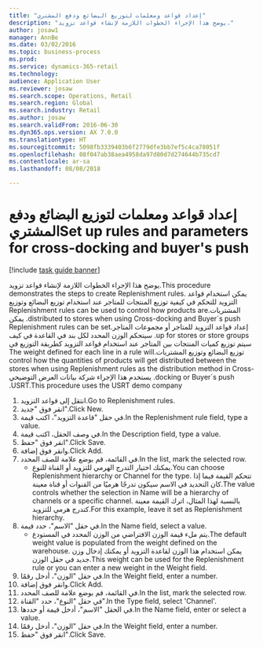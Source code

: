 ```yaml
--- 
title: "إعداد قواعد ومعلمات لتوزيع البضائع ودفع المشتري"
description: "يوضح هذا الإجراء الخطوات اللازمة لإنشاء قواعد تزويد."
author: josaw1
manager: AnnBe
ms.date: 03/02/2016
ms.topic: business-process
ms.prod: 
ms.service: dynamics-365-retail
ms.technology: 
audience: Application User
ms.reviewer: josaw
ms.search.scope: Operations, Retail
ms.search.region: Global
ms.search.industry: Retail
ms.author: josaw
ms.search.validFrom: 2016-06-30
ms.dyn365.ops.version: AX 7.0.0
ms.translationtype: HT
ms.sourcegitcommit: 5098fb3339403b6f2779dfe3bb7ef5c4ca78051f
ms.openlocfilehash: 08f047ab38aea4958da97d80d7d274644b735cd7
ms.contentlocale: ar-sa
ms.lasthandoff: 08/08/2018

---
```

# <a name="set-up-rules-and-parameters-for-cross-docking-and-buyers-push"></a><span data-ttu-id="ae6ca-103">إعداد قواعد ومعلمات لتوزيع البضائع ودفع المشتري</span><span class="sxs-lookup"><span data-stu-id="ae6ca-103">Set up rules and parameters for cross-docking and buyer's push</span></span>

[!include [task guide banner](../includes/task-guide-banner.md)]

<span data-ttu-id="ae6ca-104">يوضح هذا الإجراء الخطوات اللازمة لإنشاء قواعد تزويد.</span><span class="sxs-lookup"><span data-stu-id="ae6ca-104">This procedure demonstrates the steps to create Replenishment rules.</span></span> <span data-ttu-id="ae6ca-105">يمكن استخدام قواعد التزويد للتحكم في كيفية توزيع المنتجات للمتاجر عند استخدام ‏‫توزيع البضائع‬ و‏‫توزيع المشتريات.</span><span class="sxs-lookup"><span data-stu-id="ae6ca-105">Replenishment rules can be used to control how products are distributed to stores when using Cross-docking and Buyer´s push.</span></span> <span data-ttu-id="ae6ca-106">يمكن إعداد قواعد التزويد للمتاجر أو مجموعات المتاجر.</span><span class="sxs-lookup"><span data-stu-id="ae6ca-106">Replenishment rules can be set up for stores or store groups.</span></span> <span data-ttu-id="ae6ca-107">سيتحكم الوزن المحدد لكل بند في القاعدة في كيف سيتم توزيع كميات المنتجات بين المتاجر عند استخدام قواعد التزويد كطريقة التوزيع في توزيع البضائع وتوزيع المشتريات.</span><span class="sxs-lookup"><span data-stu-id="ae6ca-107">The weight defined for each line in a rule will control how the quantities of products will get distributed between the stores when using Replenishment rules as the distribution method in Cross-docking or Buyer´s push.</span></span> <span data-ttu-id="ae6ca-108">يستخدم هذا الإجراء شركة بيانات العرض التوضيحي USRT.</span><span class="sxs-lookup"><span data-stu-id="ae6ca-108">This procedure uses the USRT demo company.</span></span>

1. <span data-ttu-id="ae6ca-109">انتقل إلى قواعد التزويد.</span><span class="sxs-lookup"><span data-stu-id="ae6ca-109">Go to Replenishment rules.</span></span>
2. <span data-ttu-id="ae6ca-110">انقر فوق "جديد".</span><span class="sxs-lookup"><span data-stu-id="ae6ca-110">Click New.</span></span>
3. <span data-ttu-id="ae6ca-111">في حقل "قاعدة التزويد"، اكتب قيمة.</span><span class="sxs-lookup"><span data-stu-id="ae6ca-111">In the Replenishment rule field, type a value.</span></span>
4. <span data-ttu-id="ae6ca-112">في وصف الحقل، اكتب قيمة.</span><span class="sxs-lookup"><span data-stu-id="ae6ca-112">In the Description field, type a value.</span></span>
5. <span data-ttu-id="ae6ca-113">انقر فوق "حفظ".</span><span class="sxs-lookup"><span data-stu-id="ae6ca-113">Click Save.</span></span>
6. <span data-ttu-id="ae6ca-114">وانقر فوق إضافة.</span><span class="sxs-lookup"><span data-stu-id="ae6ca-114">Click Add.</span></span>
7. <span data-ttu-id="ae6ca-115">في القائمة، قم بوضع علامة للصف المحدد.</span><span class="sxs-lookup"><span data-stu-id="ae6ca-115">In the list, mark the selected row.</span></span>
    * <span data-ttu-id="ae6ca-116">يمكنك اختيار ‏‫التدرج الهرمي للتزويد‬ أو القناة للنوع.</span><span class="sxs-lookup"><span data-stu-id="ae6ca-116">You can choose Replenishment hierarchy or Channel for the type.</span></span> <span data-ttu-id="ae6ca-117">تتحكم القيمة فيما إذا كان التحديد في الاسم سيكون تدرجًا هرميًا من القنوات أو قناة معينة.</span><span class="sxs-lookup"><span data-stu-id="ae6ca-117">The value controls whether the selection in Name will be a hierarchy of channels or a specific channel.</span></span>  <span data-ttu-id="ae6ca-118">بالنسبة لهذا المثال، اترك القيمة معينة كتدرج هرمي للتزويد.</span><span class="sxs-lookup"><span data-stu-id="ae6ca-118">For this example, leave it set as Replenishment hierarchy.</span></span>  
8. <span data-ttu-id="ae6ca-119">في حقل "الاسم"، حدد قيمة.</span><span class="sxs-lookup"><span data-stu-id="ae6ca-119">In the Name field, select a value.</span></span>
    * <span data-ttu-id="ae6ca-120">يتم ملء قيمة الوزن الافتراضي من الوزن المحدد في المستودع.</span><span class="sxs-lookup"><span data-stu-id="ae6ca-120">The default weight value is populated from the weight defined on the warehouse.</span></span>  <span data-ttu-id="ae6ca-121">يمكن استخدام هذا الوزن لقاعدة التزويد أو يمكنك إدخال وزن جديد في حقل الوزن.</span><span class="sxs-lookup"><span data-stu-id="ae6ca-121">This weight can be used for the Replenishment rule or you can enter a new weight in the Weight field.</span></span>  
9. <span data-ttu-id="ae6ca-122">في حقل "الوزن"، أدخل رقمًا.</span><span class="sxs-lookup"><span data-stu-id="ae6ca-122">In the Weight field, enter a number.</span></span>
10. <span data-ttu-id="ae6ca-123">وانقر فوق إضافة.</span><span class="sxs-lookup"><span data-stu-id="ae6ca-123">Click Add.</span></span>
11. <span data-ttu-id="ae6ca-124">في القائمة، قم بوضع علامة للصف المحدد.</span><span class="sxs-lookup"><span data-stu-id="ae6ca-124">In the list, mark the selected row.</span></span>
12. <span data-ttu-id="ae6ca-125">في حقل "النوع"، حدد "القناة".</span><span class="sxs-lookup"><span data-stu-id="ae6ca-125">In the Type field, select 'Channel'.</span></span>
13. <span data-ttu-id="ae6ca-126">في الحقل "الاسم"، أدخل قيمة أو حددها.</span><span class="sxs-lookup"><span data-stu-id="ae6ca-126">In the Name field, enter or select a value.</span></span>
14. <span data-ttu-id="ae6ca-127">في حقل "الوزن"، أدخل رقمًا.</span><span class="sxs-lookup"><span data-stu-id="ae6ca-127">In the Weight field, enter a number.</span></span>
15. <span data-ttu-id="ae6ca-128">انقر فوق "حفظ".</span><span class="sxs-lookup"><span data-stu-id="ae6ca-128">Click Save.</span></span>


